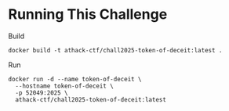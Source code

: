 # Running This Challenge

Build
```
docker build -t athack-ctf/chall2025-token-of-deceit:latest .
```

Run
```
docker run -d --name token-of-deceit \
  --hostname token-of-deceit \
  -p 52049:2025 \
  athack-ctf/chall2025-token-of-deceit:latest
```
